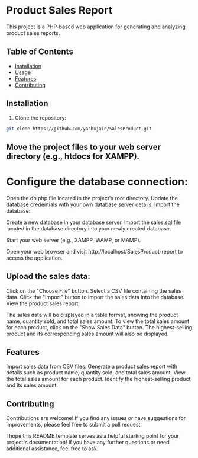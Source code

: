 # Product Sales Report

This project is a PHP-based web application for generating and analyzing product sales reports.

## Table of Contents
- [Installation](#installation)
- [Usage](#usage)
- [Features](#features)
- [Contributing](#contributing)

## Installation

1. Clone the repository:

```bash
git clone https://github.com/yashxjain/SalesProduct.git
```
## Move the project files to your web server directory (e.g., htdocs for XAMPP).

# Configure the database connection:

Open the db.php file located in the project's root directory.
Update the database credentials with your own database server details.
Import the database:

Create a new database in your database server.
Import the sales.sql file located in the database directory into your newly created database.

Start your web server (e.g., XAMPP, WAMP, or MAMP).

Open your web browser and visit http://localhost/SalesProduct-report to access the application.

## Upload the sales data:

Click on the "Choose File" button.
Select a CSV file containing the sales data.
Click the "Import" button to import the sales data into the database.
View the product sales report:

The sales data will be displayed in a table format, showing the product name, quantity sold, and total sales amount.
To view the total sales amount for each product, click on the "Show Sales Data" button.
The highest-selling product and its corresponding sales amount will also be displayed.

## Features
Import sales data from CSV files.
Generate a product sales report with details such as product name, quantity sold, and total sales amount.
View the total sales amount for each product.
Identify the highest-selling product and its sales amount.

## Contributing
Contributions are welcome! If you find any issues or have suggestions for improvements, please feel free to submit a pull request.

I hope this README template serves as a helpful starting point for your project's documentation! If you have any further questions or need additional assistance, feel free to ask.
